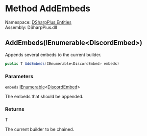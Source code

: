# Method AddEmbeds

Namespace: [DSharpPlus.Entities](DSharpPlus.Entities.md)  
Assembly: DSharpPlus.dll

## <a id="DSharpPlus_Entities_BaseDiscordMessageBuilder_1_AddEmbeds_System_Collections_Generic_IEnumerable_DSharpPlus_Entities_DiscordEmbed__"></a>AddEmbeds\(IEnumerable<DiscordEmbed\>\)

Appends several embeds to the current builder.

```csharp
public T AddEmbeds(IEnumerable<DiscordEmbed> embeds)
```

### Parameters

`embeds` [IEnumerable](https://learn.microsoft.com/dotnet/api/system.collections.generic.ienumerable\-1)<[DiscordEmbed](DSharpPlus.Entities.DiscordEmbed.md)\>

The embeds that should be appended.

### Returns

T

The current builder to be chained.

